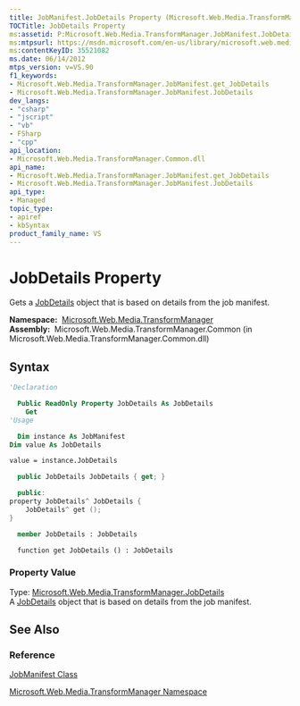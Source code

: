 ```yaml
---
title: JobManifest.JobDetails Property (Microsoft.Web.Media.TransformManager)
TOCTitle: JobDetails Property
ms:assetid: P:Microsoft.Web.Media.TransformManager.JobManifest.JobDetails
ms:mtpsurl: https://msdn.microsoft.com/en-us/library/microsoft.web.media.transformmanager.jobmanifest.jobdetails(v=VS.90)
ms:contentKeyID: 35521082
ms.date: 06/14/2012
mtps_version: v=VS.90
f1_keywords:
- Microsoft.Web.Media.TransformManager.JobManifest.get_JobDetails
- Microsoft.Web.Media.TransformManager.JobManifest.JobDetails
dev_langs:
- "csharp"
- "jscript"
- "vb"
- FSharp
- "cpp"
api_location:
- Microsoft.Web.Media.TransformManager.Common.dll
api_name:
- Microsoft.Web.Media.TransformManager.JobManifest.get_JobDetails
- Microsoft.Web.Media.TransformManager.JobManifest.JobDetails
api_type:
- Managed
topic_type:
- apiref
- kbSyntax
product_family_name: VS
---
```


# JobDetails Property

Gets a [JobDetails](jobdetails-class-microsoft-web-media-transformmanager.md) object that is based on details from the job manifest.

**Namespace:**  [Microsoft.Web.Media.TransformManager](microsoft-web-media-transformmanager-namespace.md)  
**Assembly:**  Microsoft.Web.Media.TransformManager.Common (in Microsoft.Web.Media.TransformManager.Common.dll)

## Syntax

```vb
'Declaration

  Public ReadOnly Property JobDetails As JobDetails
    Get
'Usage

  Dim instance As JobManifest
Dim value As JobDetails

value = instance.JobDetails
```

```csharp
  public JobDetails JobDetails { get; }
```

```cpp
  public:
property JobDetails^ JobDetails {
    JobDetails^ get ();
}
```

``` fsharp
  member JobDetails : JobDetails
```

```jscript
  function get JobDetails () : JobDetails
```

### Property Value

Type: [Microsoft.Web.Media.TransformManager.JobDetails](jobdetails-class-microsoft-web-media-transformmanager.md)  
A [JobDetails](jobdetails-class-microsoft-web-media-transformmanager.md) object that is based on details from the job manifest.  

## See Also

### Reference

[JobManifest Class](jobmanifest-class-microsoft-web-media-transformmanager.md)

[Microsoft.Web.Media.TransformManager Namespace](microsoft-web-media-transformmanager-namespace.md)

